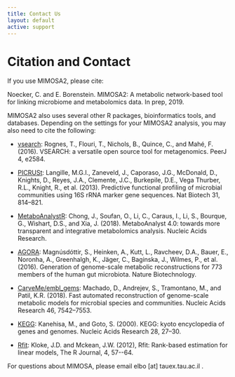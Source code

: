 ```yaml
---
title: Contact Us
layout: default
active: support
---
```

# Citation and Contact

If you use MIMOSA2, please cite:

Noecker, C. and E. Borenstein. MIMOSA2: A metabolic network-based tool for linking microbiome and metabolomics data. In prep, 2019.

MIMOSA2 also uses several other R packages, bioinformatics tools, and databases. Depending on the settings for your MIMOSA2 analysis, you may also need to cite the following:

- [vsearch](https://github.com/torognes/vsearch): Rognes, T., Flouri, T., Nichols, B., Quince, C., and Mahé, F. (2016). VSEARCH: a versatile open source tool for metagenomics. PeerJ 4, e2584.

- [PICRUSt](https://picrust.github.io/picrust/): Langille, M.G.I., Zaneveld, J., Caporaso, J.G., McDonald, D., Knights, D., Reyes, J.A., Clemente, J.C., Burkepile, D.E., Vega Thurber, R.L., Knight, R., et al. (2013). Predictive functional profiling of microbial communities using 16S rRNA marker gene sequences. Nat Biotech 31, 814–821.

- [MetaboAnalystR](https://www.metaboanalyst.ca): Chong, J., Soufan, O., Li, C., Caraus, I., Li, S., Bourque, G., Wishart, D.S., and Xia, J. (2018). MetaboAnalyst 4.0: towards more transparent and integrative metabolomics analysis. Nucleic Acids Research.

- [AGORA](vmh.uni.lu): Magnúsdóttir, S., Heinken, A., Kutt, L., Ravcheev, D.A., Bauer, E., Noronha, A., Greenhalgh, K., Jäger, C., Baginska, J., Wilmes, P., et al. (2016). Generation of genome-scale metabolic reconstructions for 773 members of the human gut microbiota. Nature Biotechnology.

- [CarveMe/embl_gems](https://github.com/cdanielmachado/embl_gems): Machado, D., Andrejev, S., Tramontano, M., and Patil, K.R. (2018). Fast automated reconstruction of genome-scale metabolic models for microbial species and communities. Nucleic Acids Research 46, 7542–7553.

- [KEGG](https://www.genome.jp/kegg/): Kanehisa, M., and Goto, S. (2000). KEGG: kyoto encyclopedia of genes and genomes. Nucleic Acids Research 28, 27–30.

- [Rfit](https://journal.r-project.org/archive/2012-2/RJournal_2012-2_Kloke+McKean.pdf): Kloke, J.D. and Mckean, J.W. (2012), Rfit: Rank-based estimation for linear models, The R Journal, 4, 57--64.

For questions about MIMOSA, please email elbo [at] tauex.tau.ac.il  .
